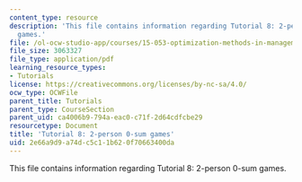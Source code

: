 ```yaml
---
content_type: resource
description: 'This file contains information regarding Tutorial 8: 2-person 0-sum
  games.'
file: /ol-ocw-studio-app/courses/15-053-optimization-methods-in-management-science-spring-2013/2e66a9d9a74dc5c11b620f70663400da_MIT15_053S13_tut08.pdf
file_size: 3063327
file_type: application/pdf
learning_resource_types:
- Tutorials
license: https://creativecommons.org/licenses/by-nc-sa/4.0/
ocw_type: OCWFile
parent_title: Tutorials
parent_type: CourseSection
parent_uid: ca4006b9-794a-eac0-c71f-2d64cdfcbe29
resourcetype: Document
title: 'Tutorial 8: 2-person 0-sum games'
uid: 2e66a9d9-a74d-c5c1-1b62-0f70663400da
---
```

This file contains information regarding Tutorial 8: 2-person 0-sum games.